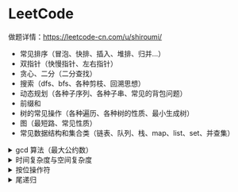 # LeetCode

做题详情：https://leetcode-cn.com/u/shiroumi/

- 常见排序（冒泡、快排、插入、堆排、归并…）
- 双指针（快慢指针、左右指针）
- 贪心、二分（二分查找）
- 搜索（dfs、bfs、各种剪枝、回溯思想）
- 动态规划（各种子序列、各种子串、常见的背包问题）
- 前缀和
- 树的常见操作（各种遍历、各种树的性质、最小生成树）
- 图（最短路、常见性质）
- 常见数据结构和集合类（链表、队列、栈、map、list、set、并查集）

<details>
  <summary>gcd 算法（最大公约数）</summary>
  
  ```js
  const gcd = (a,b) => {
    if(b === 0) {
      return a
    } else {
      return gcd(b, a % b)
    }
  }
  ```
</details>


<details>
  <summary>时间复杂度与空间复杂度</summary>
  时间频度：一个算法中的`语句执行次数`。`T(n)` n为问题的规模
  时间复杂度: 为了估算算法需要的运行时间 和 简化算法分析<br>

  `T(n) = O(f(n))` 辅助函数f(n)，使得n趋近于无穷大时候，T(n)/f(n)的极限值为不等于零的常数，称f(n)是T(n)的同数量级函数<br>

  常见的时间复杂度有：常数阶 O(1) ,对数阶O(log2<sup>n</sup>),线性阶`O(n)`,线性对数阶O(nlog2<sup>n</sup>),平方阶O(n<sup>2</sup>), 立方阶O(n<sup>3</sup>),...， k次方阶O(n<sup>k</sup>),指数阶O(2<sup>n</sup>)

  时间复杂度按优劣排差不多集中在：
  O(1), O(log n), O(n), O(n log n), O(n2), O(nk), O(2n)

  空间复杂度：
  一个程序的空间负责度是指运行完一个程序所需`内存`的大小。<br>
  程序执行时所需存储空间包括以下两部分：<br>
  （1）固定部分： 指令空间（代码空间） 数据空间（常量 简单变量）等所占的空间<br>
  （2）可变空间： 动态分配的空间，以及递归栈所需的空间，`与算法有关`<br>
  一个算法所需的存储空间用f(n)表示。 `S(n) = O(f(n))`
</details>

<details>
  <summary>按位操作符</summary>
  
  `a & b` `a | b` `a ^ b` `~ a` `a << b` `a >> b` `a >>> b`

  [https://developer.mozilla.org/zh-CN/docs/Web/JavaScript/Reference/Operators/Bitwise_Operators#>>_(有符号右移)](https://developer.mozilla.org/zh-CN/docs/Web/JavaScript/Reference/Operators/Bitwise_Operators#%3E%3E_(%E6%9C%89%E7%AC%A6%E5%8F%B7%E5%8F%B3%E7%A7%BB))
</details>

<details>
  <summary>尾递归</summary>
  函数中所有递归形式的调用都出现在函数的末尾，即递归函数是尾递归的。当递归调用是整个函数体中最后执行的语句且它的返回值不属于表达式的一部分时，这个递归调用就是尾递归。
[尾调用优化](http://www.ruanyifeng.com/blog/2015/04/tail-call.html)
</details>


